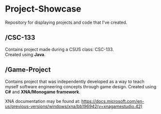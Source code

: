 # Project-Showcase
Repository for displaying projects and code that I've created.
## /CSC-133
Contains project made during a CSUS class: CSC-133.  
Created using **Java**.
## /Game-Project
Contains project that was independently developed as a way to teach myself software engineering concepts through game design.
Created using **C#** and **XNA/Monogame framework**.

XNA documentation may be found at: 
https://docs.microsoft.com/en-us/previous-versions/windows/xna/bb196942(v=xnagamestudio.42)
